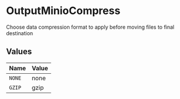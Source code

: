 # OutputMinioCompress

Choose data compression format to apply before moving files to final destination


## Values

| Name   | Value  |
| ------ | ------ |
| `NONE` | none   |
| `GZIP` | gzip   |